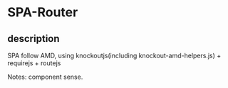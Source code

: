 # SPA-Router

## description

  SPA follow AMD, using knockoutjs(including knockout-amd-helpers.js) + requirejs + routejs
  
  Notes: component sense.
